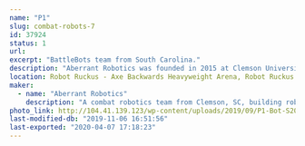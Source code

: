 ```yaml
---
name: "P1"
slug: combat-robots-7
id: 37924
status: 1
url: 
excerpt: "BattleBots team from South Carolina."
description: "Aberrant Robotics was founded in 2015 at Clemson University.  We now carry on competing robots in weight classes all the way from 1 pound to 250 pounds."
location: Robot Ruckus - Axe Backwards Heavyweight Arena, Robot Ruckus - Small Arena
maker:
  - name: "Aberrant Robotics"
    description: "A combat robotics team from Clemson, SC, building robots from 1 lb to 250 lb."
photo_link: http://104.41.139.123/wp-content/uploads/2019/09/P1-Bot-S2019-1024x683.jpg
last-modified-db: "2019-11-06 16:51:56"
last-exported: "2020-04-07 17:18:23"
---
```

